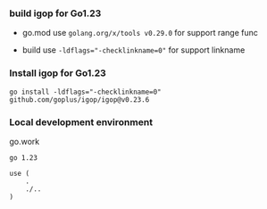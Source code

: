 ### build igop for Go1.23

- go.mod use `golang.org/x/tools v0.29.0` for support range func

- build use `-ldflags="-checklinkname=0"` for support linkname

### Install igop for Go1.23
`go install -ldflags="-checklinkname=0" github.com/goplus/igop/igop@v0.23.6`


### Local development environment

go.work
```
go 1.23

use (
	.
	./..
)
```



